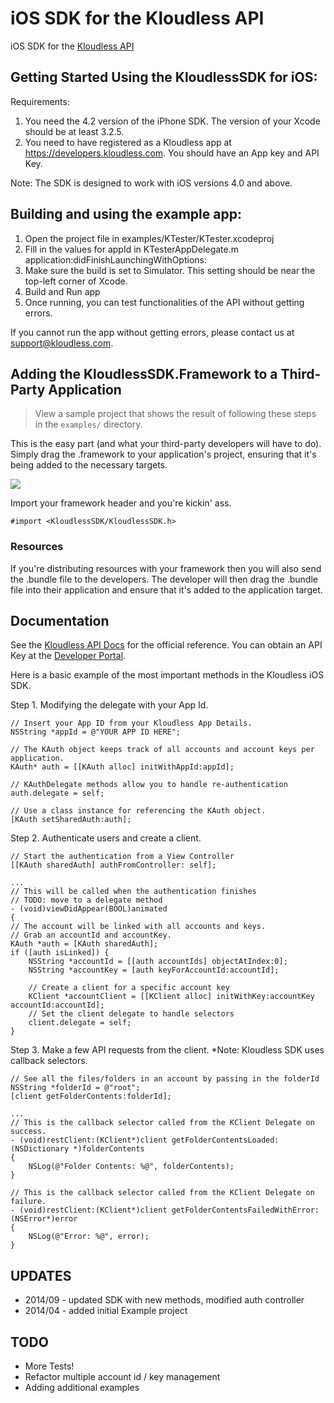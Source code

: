 iOS SDK for the Kloudless API
=====================================

iOS SDK for the [Kloudless API](https://developers.kloudless.com)

## Getting Started Using the KloudlessSDK for iOS:

Requirements:

1. You need the 4.2 version of the iPhone SDK. The version of your Xcode should
   be at least 3.2.5.
2. You need to have registered as a Kloudless app at
   https://developers.kloudless.com. You should have an App key and API Key.

Note: The SDK is designed to work with iOS versions 4.0 and above.


## Building and using the example app:
1. Open the project file in examples/KTester/KTester.xcodeproj
2. Fill in the values for appId in
   KTesterAppDelegate.m application:didFinishLaunchingWithOptions:
3. Make sure the build is set to Simulator. This setting should be near
   the top-left corner of Xcode.
4. Build and Run app
5. Once running, you can test functionalities of the API without getting errors.

If you cannot run the app without getting errors, please contact us at
support@kloudless.com.


## Adding the KloudlessSDK.Framework to a Third-Party Application

> View a sample project that shows the result of following these steps in the `examples/`
> directory.

This is the easy part (and what your third-party developers will have to do). Simply drag the
.framework to your application's project, ensuring that it's being added to the necessary targets.

![](https://github.com/jverkoey/iOS-Framework/raw/master/gfx/thirdparty.png)

Import your framework header and you're kickin' ass.

```obj-c
#import <KloudlessSDK/KloudlessSDK.h>
```

### Resources

If you're distributing resources with your framework then you will also send the .bundle file to the
developers. The developer will then drag the .bundle file into their application and ensure that
it's added to the application target.

## Documentation

See the [Kloudless API Docs](https://developers.kloudless.com/docs) for the official reference.
You can obtain an API Key at the [Developer Portal](https://developers.kloudless.com).

Here is a basic example of the most important methods in the Kloudless iOS SDK.

Step 1. Modifying the delegate with your App Id.
```obj-c
// Insert your App ID from your Kloudless App Details.
NSString *appId = @"YOUR APP ID HERE";

// The KAuth object keeps track of all accounts and account keys per application.
KAuth* auth = [[KAuth alloc] initWithAppId:appId];

// KAuthDelegate methods allow you to handle re-authentication
auth.delegate = self;

// Use a class instance for referencing the KAuth object.
[KAuth setSharedAuth:auth];
```

Step 2. Authenticate users and create a client.
```obj-c
// Start the authentication from a View Controller
[[KAuth sharedAuth] authFromController: self];

...
// This will be called when the authentication finishes
// TODO: move to a delegate method
- (void)viewDidAppear(BOOL)animated
{
// The account will be linked with all accounts and keys.
// Grab an accountId and accountKey.
KAuth *auth = [KAuth sharedAuth];
if ([auth isLinked]) {
    NSString *accountId = [[auth accountIds] objectAtIndex:0];
    NSString *accountKey = [auth keyForAccountId:accountId];

    // Create a client for a specific account key
    KClient *accountClient = [[KClient alloc] initWithKey:accountKey accountId:accountId];
    // Set the client delegate to handle selectors
    client.delegate = self;
}
```

Step 3. Make a few API requests from the client. *Note: Kloudless SDK uses callback selectors.
```obj-c
// See all the files/folders in an account by passing in the folderId
NSString *folderId = @"root";
[client getFolderContents:folderId];

...
// This is the callback selector called from the KClient Delegate on success.
- (void)restClient:(KClient*)client getFolderContentsLoaded:(NSDictionary *)folderContents
{
    NSLog(@"Folder Contents: %@", folderContents);
}

// This is the callback selector called from the KClient Delegate on failure.
- (void)restClient:(KClient*)client getFolderContentsFailedWithError:(NSError*)error
{
    NSLog(@"Error: %@", error);
}
```

## UPDATES
* 2014/09 - updated SDK with new methods, modified auth controller
* 2014/04 - added initial Example project

## TODO

* More Tests!
* Refactor multiple account id / key management
* Adding additional examples
